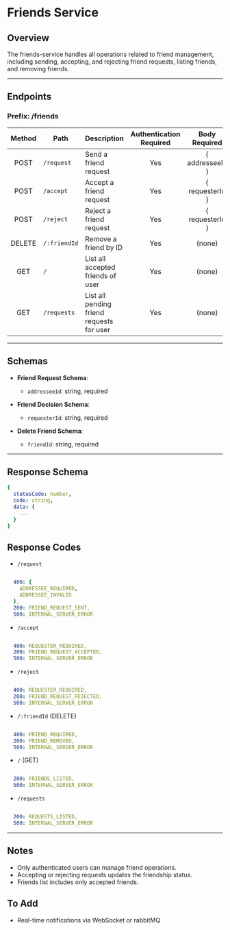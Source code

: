 # Friends Service

## Overview
The friends-service handles all operations related to friend management, including sending, accepting, and rejecting friend requests, listing friends, and removing friends.

---

## Endpoints
### Prefix: /friends

| Method | Path         | Description                                                           | Authentication Required  | Body Required    |  
| :----: | ------------ | --------------------------------------------------------------------- | :----------------------: | :--------------: |
| POST   | `/request`   | Send a friend request                                                 | Yes                      | { addresseeId }  |
| POST   | `/accept`    | Accept a friend request                                               | Yes                      | { requesterId }  |
| POST   | `/reject`    | Reject a friend request                                               | Yes                      | { requesterId }  |
| DELETE | `/:friendId` | Remove a friend by ID                                                 | Yes                      | (none)           |
| GET    | `/`          | List all accepted friends of user                                     | Yes                      | (none)           |
| GET    | `/requests`  | List all pending friend requests for user                             | Yes                      | (none)           |

---

## Schemas

- **Friend Request Schema**:
  - `addresseeId`: string, required

- **Friend Decision Schema**:
  - `requesterId`: string, required

- **Delete Friend Schema**:
  - `friendId`: string, required

---

## Response Schema

```yaml
{
  statusCode: number,
  code: string,
  data: {
    ...
  }
}

```

## Response Codes
- `/request`
```yaml

  400: {
    ADDRESSEE_REQUIRED,
    ADDRESSEE_INVALID
  },
  200: FRIEND_REQUEST_SENT,
  500: INTERNAL_SERVER_ERROR

```

- `/accept`
```yaml

  400: REQUESTER_REQUIRED,
  200: FRIEND_REQUEST_ACCEPTED,
  500: INTERNAL_SERVER_ERROR

```

- `/reject`
```yaml

  400: REQUESTER_REQUIRED,
  200: FRIEND_REQUEST_REJECTED,
  500: INTERNAL_SERVER_ERROR

```

- `/:friendId` (DELETE)
```yaml

  400: FRIEND_REQUIRED,
  200: FRIEND_REMOVED,
  500: INTERNAL_SERVER_ERROR

```

- `/` (GET)
```yaml

  200: FRIENDS_LISTED,
  500: INTERNAL_SERVER_ERROR

```

- `/requests`
```yaml

  200: REQUESTS_LISTED,
  500: INTERNAL_SERVER_ERROR

```
---

## Notes
- Only authenticated users can manage friend operations.
- Accepting or rejecting requests updates the friendship status.
- Friends list includes only accepted friends.

## To Add
- Real-time notifications via WebSocket or rabbitMQ
